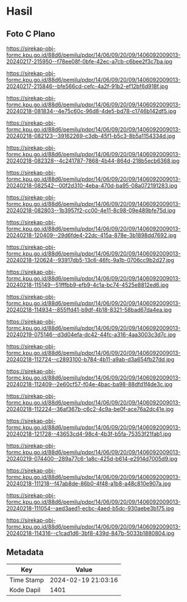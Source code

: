 # Hasil

## Foto C Plano

https://sirekap-obj-formc.kpu.go.id/88d6/pemilu/pdpr/14/06/09/20/09/1406092009013-20240217-215950--f78ee08f-0bfe-42ec-a7cb-c6bee2f3c7ba.jpg

https://sirekap-obj-formc.kpu.go.id/88d6/pemilu/pdpr/14/06/09/20/09/1406092009013-20240217-215846--bfe566cd-cefc-4a2f-91b2-ef12bf6d918f.jpg

https://sirekap-obj-formc.kpu.go.id/88d6/pemilu/pdpr/14/06/09/20/09/1406092009013-20240218-081834--4e75c60c-96d8-4de5-bd78-c1746b142df5.jpg

https://sirekap-obj-formc.kpu.go.id/88d6/pemilu/pdpr/14/06/09/20/09/1406092009013-20240218-082123--39162269-c3db-45f1-b5c3-8b5a1154334d.jpg

https://sirekap-obj-formc.kpu.go.id/88d6/pemilu/pdpr/14/06/09/20/09/1406092009013-20240218-082328--4c241787-7868-4b44-864d-218b5ecb6368.jpg

https://sirekap-obj-formc.kpu.go.id/88d6/pemilu/pdpr/14/06/09/20/09/1406092009013-20240218-082542--00f2d310-4eba-470d-ba95-08a072191283.jpg

https://sirekap-obj-formc.kpu.go.id/88d6/pemilu/pdpr/14/06/09/20/09/1406092009013-20240218-082803--1b3957f2-cc00-4e11-8c98-09e489bfe75d.jpg

https://sirekap-obj-formc.kpu.go.id/88d6/pemilu/pdpr/14/06/09/20/09/1406092009013-20240218-120409--29d6fde4-22dc-415a-878e-3b1898dd7692.jpg

https://sirekap-obj-formc.kpu.go.id/88d6/pemilu/pdpr/14/06/09/20/09/1406092009013-20240218-120624--93917db5-13c6-46fc-9a1b-0706cc9b2d27.jpg

https://sirekap-obj-formc.kpu.go.id/88d6/pemilu/pdpr/14/06/09/20/09/1406092009013-20240218-115149--51fffbb9-efb9-4c1a-bc74-4525e8812ed6.jpg

https://sirekap-obj-formc.kpu.go.id/88d6/pemilu/pdpr/14/06/09/20/09/1406092009013-20240218-114934--855ffd41-b9df-4b18-8321-58bad67da4ea.jpg

https://sirekap-obj-formc.kpu.go.id/88d6/pemilu/pdpr/14/06/09/20/09/1406092009013-20240219-075146--d3d04efa-dc42-44fc-a316-4aa3003c3d7c.jpg

https://sirekap-obj-formc.kpu.go.id/88d6/pemilu/pdpr/14/06/09/20/09/1406092009013-20240218-112724--c2893100-b784-4b11-a9ab-d3a654fb27dd.jpg

https://sirekap-obj-formc.kpu.go.id/88d6/pemilu/pdpr/14/06/09/20/09/1406092009013-20240218-112409--2e60cf57-f04e-4bac-ba98-88dfd1f4de3c.jpg

https://sirekap-obj-formc.kpu.go.id/88d6/pemilu/pdpr/14/06/09/20/09/1406092009013-20240218-112224--36af367b-c6c2-4c9a-be0f-ace76a2dc41e.jpg

https://sirekap-obj-formc.kpu.go.id/88d6/pemilu/pdpr/14/06/09/20/09/1406092009013-20240218-121728--43653cd4-98c4-4b3f-b5fa-75353f21fab1.jpg

https://sirekap-obj-formc.kpu.go.id/88d6/pemilu/pdpr/14/06/09/20/09/1406092009013-20240219-074400--289a77c6-1a8c-425d-b614-e2914d7005d9.jpg

https://sirekap-obj-formc.kpu.go.id/88d6/pemilu/pdpr/14/06/09/20/09/1406092009013-20240218-111218--f47ab8de-86b0-4f48-a1b8-a48c810e907a.jpg

https://sirekap-obj-formc.kpu.go.id/88d6/pemilu/pdpr/14/06/09/20/09/1406092009013-20240218-111054--aed3aed1-ecbc-4aed-b5dc-930aebe3b175.jpg

https://sirekap-obj-formc.kpu.go.id/88d6/pemilu/pdpr/14/06/09/20/09/1406092009013-20240218-114316--c1cad1d6-3bf8-439d-847b-5033b1880804.jpg


## Metadata

| Key        | Value               |
| ---------- | ------------------- |
| Time Stamp | 2024-02-19 21:03:16 |
| Kode Dapil | 1401                |



